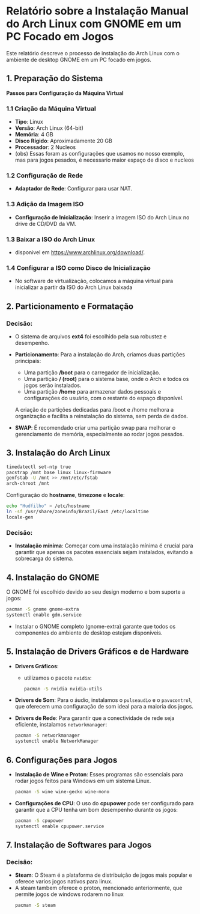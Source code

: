 # Relatório sobre a Instalação Manual do Arch Linux com GNOME em um PC Focado em Jogos

Este relatório descreve o processo de instalação do Arch Linux com o ambiente de desktop GNOME em um PC focado em jogos.

## 1. Preparação do Sistema

**Passos para Configuração da Máquina Virtual**

### 1.1 **Criação da Máquina Virtual**
- **Tipo**: Linux
- **Versão**: Arch Linux (64-bit)
- **Memória**: 4 GB
- **Disco Rígido**: Aproximadamente 20 GB
- **Processador**: 2 Nucleos
- (obs) Essas foram as configurações que usamos no nosso exemplo, mas para jogos pesados, é necessario maior espaço de disco e nucleos

### 1.2 **Configuração de Rede**
- **Adaptador de Rede**: Configurar para usar NAT.

### 1.3 **Adição da Imagem ISO**
- **Configuração de Inicialização**: Inserir a imagem ISO do Arch Linux no drive de CD/DVD da VM.

### 1.3 **Baixar a ISO do Arch Linux**
   - disponivel em https://www.archlinux.org/download/.
   
### 1.4 **Configurar a ISO como Disco de Inicialização**
   - No software de virtualização, colocamos a máquina virtual para inicializar a partir da ISO do Arch Linux baixada

## 2. Particionamento e Formatação

### Decisão:
- O sistema de arquivos **ext4** foi escolhido pela sua robustez e desempenho.
- **Particionamento**: Para a instalação do Arch, criamos duas partições principais:
  - Uma partição **/boot** para o carregador de inicialização.
  - Uma partição **/ (root)** para o sistema base, onde o Arch e todos os jogos serão instalados.
  - Uma partição **/home** para armazenar dados pessoais e configurações do usuário, com o restante do espaço disponível.
  
  A criação de partições dedicadas para /boot e /home melhora a organização e facilita a reinstalação do sistema, sem perda de dados.

- **SWAP**: É recomendado criar uma partição swap para melhorar o gerenciamento de memória, especialmente ao rodar jogos pesados.

## 3. Instalação do Arch Linux

```bash
timedatectl set-ntp true
pacstrap /mnt base linux linux-firmware
genfstab -U /mnt >> /mnt/etc/fstab
arch-chroot /mnt
```

Configuração do **hostname**, **timezone** e **locale**:

```bash
echo "Hudfilho" > /etc/hostname
ln -sf /usr/share/zoneinfo/Brazil/East /etc/localtime
locale-gen
```

### Decisão:
- **Instalação mínima**: Começar com uma instalação mínima é crucial para garantir que apenas os pacotes essenciais sejam instalados, evitando a sobrecarga do sistema.
  
## 4. Instalação do GNOME

O GNOME foi escolhido devido ao seu design moderno e bom suporte a jogos:

```bash
pacman -S gnome gnome-extra
systemctl enable gdm.service
```

- Instalar o GNOME completo (gnome-extra) garante que todos os componentes do ambiente de desktop estejam disponíveis.

## 5. Instalação de Drivers Gráficos e de Hardware

- **Drivers Gráficos**:
  - utilizamos o pacote `nvidia`:
    ```bash
    pacman -S nvidia nvidia-utils
    ```

- **Drivers de Som**: Para o áudio, instalamos o `pulseaudio` e o `pavucontrol`, que oferecem uma configuração de som ideal para a maioria dos jogos.

- **Drivers de Rede**: Para garantir que a conectividade de rede seja eficiente, instalamos `networkmanager`:
    ```bash
    pacman -S networkmanager
    systemctl enable NetworkManager
    ```

## 6. Configurações para Jogos

- **Instalação de Wine e Proton**: Esses programas são essenciais para rodar jogos feitos para Windows em um sistema Linux.
    ```bash
    pacman -S wine wine-gecko wine-mono
    ```
- **Configurações de CPU**: O uso do **cpupower** pode ser configurado para garantir que a CPU tenha um bom desempenho durante os jogos:
    ```bash
    pacman -S cpupower
    systemctl enable cpupower.service
    ```

## 7. Instalação de Softwares para Jogos

### Decisão:
- **Steam**: O Steam é a plataforma de distribuição de jogos mais popular e oferece varios jogos nativos para linux.
- A steam tambem oferece o proton, mencionado anteriormente, que permite jogos de windows rodarem no linux
    ```bash
    pacman -S steam
    ```
